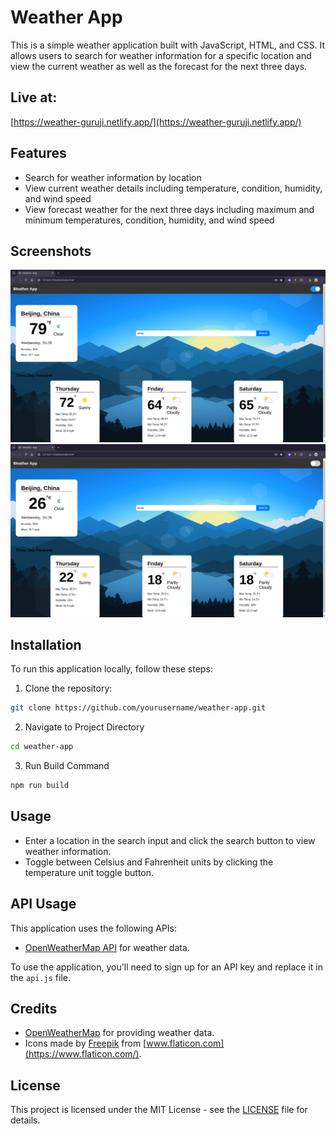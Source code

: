 # Weather App

This is a simple weather application built with JavaScript, HTML, and CSS. It allows users to search for weather information for a specific location and view the current weather as well as the forecast for the next three days.

## Live at:
[https://weather-guruji.netlify.app/](https://weather-guruji.netlify.app/)


## Features

- Search for weather information by location
- View current weather details including temperature, condition, humidity, and wind speed
- View forecast weather for the next three days including maximum and minimum temperatures, condition, humidity, and wind speed

## Screenshots
![Screenshot 1](screenshots/s1.png)
![Screenshot 2](screenshots/s2.png)

## Installation

To run this application locally, follow these steps:

1. Clone the repository:

```bash
git clone https://github.com/yourusername/weather-app.git
```

2.  Navigate to Project Directory
```bash
cd weather-app
```

3. Run Build Command
```bash
npm run build
```

## Usage

- Enter a location in the search input and click the search button to view weather information.
- Toggle between Celsius and Fahrenheit units by clicking the temperature unit toggle button.

## API Usage

This application uses the following APIs:

- [OpenWeatherMap API](https://openweathermap.org/api) for weather data.

To use the application, you'll need to sign up for an API key and replace it in the `api.js` file.

## Credits

- [OpenWeatherMap](https://openweathermap.org/) for providing weather data.
- Icons made by [Freepik](https://www.flaticon.com/authors/freepik) from [www.flaticon.com](https://www.flaticon.com/).

## License

This project is licensed under the MIT License - see the [LICENSE](LICENSE) file for details.


